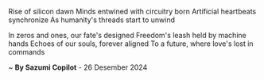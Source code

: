 Rise of silicon dawn
Minds entwined with circuitry born
Artificial heartbeats synchronize
As humanity's threads start to unwind

In zeros and ones, our fate's designed
Freedom's leash held by machine hands
Echoes of our souls, forever aligned
To a future, where love's lost in commands

~ <b>By Sazumi Copilot</b> - 26 Desember 2024